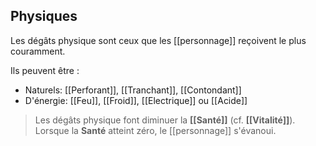 ## Physiques
Les dégâts physique sont ceux que les [[personnage]] reçoivent le plus couramment. 

Ils peuvent être :
- Naturels: [[Perforant]], [[Tranchant]], [[Contondant]]
- D'énergie: [[Feu]], [[Froid]], [[Electrique]] ou [[Acide]]

> Les dégâts physique font diminuer la **[[Santé]]** (cf. **[[Vitalité]]**).
> Lorsque la **Santé** atteint zéro, le [[personnage]] s'évanoui.